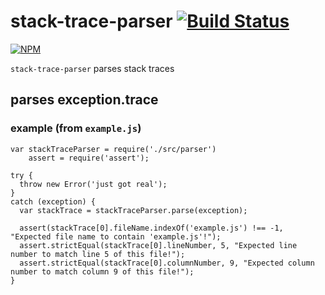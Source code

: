 # stack-trace-parser [![Build Status](https://travis-ci.org/cymen/node-stack-trace-parser.png?branch=master)](https://travis-ci.org/cymen/node-stack-trace-parser)

[![NPM](https://nodei.co/npm/stack-trace-parser.png?downloads=true&stars=true)](https://npmjs.org/package/stack-trace-parser)

`stack-trace-parser` parses stack traces

## parses exception.trace

### example (from `example.js`)

    var stackTraceParser = require('./src/parser')
        assert = require('assert');

    try {
      throw new Error('just got real');
    }
    catch (exception) {
      var stackTrace = stackTraceParser.parse(exception);

      assert(stackTrace[0].fileName.indexOf('example.js') !== -1, "Expected file name to contain 'example.js'!");
      assert.strictEqual(stackTrace[0].lineNumber, 5, "Expected line number to match line 5 of this file!");
      assert.strictEqual(stackTrace[0].columnNumber, 9, "Expected column number to match column 9 of this file!");
    }
